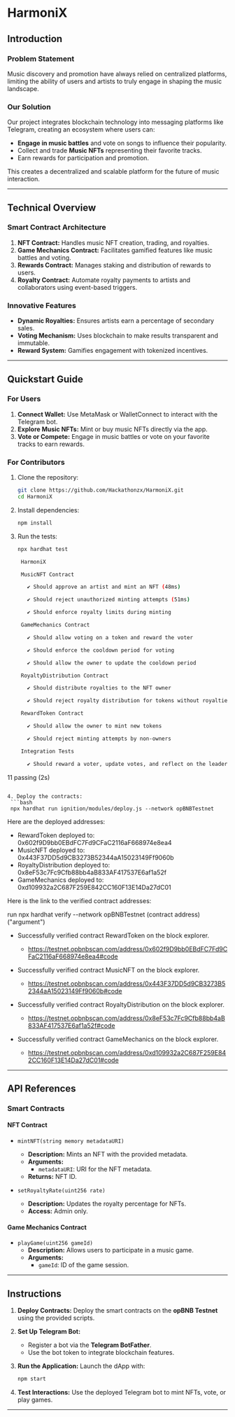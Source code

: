 # HarmoniX

## **Introduction**
### **Problem Statement**
Music discovery and promotion have always relied on centralized platforms, limiting the ability of users and artists to truly engage in shaping the music landscape.

### **Our Solution**
Our project integrates blockchain technology into messaging platforms like Telegram, creating an ecosystem where users can:

- **Engage in music battles** and vote on songs to influence their popularity.
- Collect and trade **Music NFTs** representing their favorite tracks.
- Earn rewards for participation and promotion.

This creates a decentralized and scalable platform for the future of music interaction.

---

## **Technical Overview**
### **Smart Contract Architecture**

1. **NFT Contract:** Handles music NFT creation, trading, and royalties.
2. **Game Mechanics Contract:** Facilitates gamified features like music battles and voting.
3. **Rewards Contract:** Manages staking and distribution of rewards to users.
4. **Royalty Contract:** Automate royalty payments to artists and collaborators using event-based triggers.

### **Innovative Features**
- **Dynamic Royalties:** Ensures artists earn a percentage of secondary sales.
- **Voting Mechanism:** Uses blockchain to make results transparent and immutable.
- **Reward System:** Gamifies engagement with tokenized incentives.

---

## **Quickstart Guide**
### **For Users**
1. **Connect Wallet:** Use MetaMask or WalletConnect to interact with the Telegram bot.
2. **Explore Music NFTs:** Mint or buy music NFTs directly via the app.
3. **Vote or Compete:** Engage in music battles or vote on your favorite tracks to earn rewards.

### **For Contributors**
1. Clone the repository:
   ```bash
   git clone https://github.com/Hackathonzx/HarmoniX.git
   cd HarmoniX
   ```
2. Install dependencies:
   ```bash
   npm install
   ```
3. Run the tests:
   ```bash
   npx hardhat test
   ```

   ```bash
    HarmoniX

    MusicNFT Contract

      ✔ Should approve an artist and mint an NFT (48ms)

      ✔ Should reject unauthorized minting attempts (51ms)

      ✔ Should enforce royalty limits during minting

    GameMechanics Contract

      ✔ Should allow voting on a token and reward the voter

      ✔ Should enforce the cooldown period for voting

      ✔ Should allow the owner to update the cooldown period

    RoyaltyDistribution Contract

      ✔ Should distribute royalties to the NFT owner

      ✔ Should reject royalty distribution for tokens without royalties

    RewardToken Contract

      ✔ Should allow the owner to mint new tokens

      ✔ Should reject minting attempts by non-owners

    Integration Tests

      ✔ Should reward a voter, update votes, and reflect on the leaderboard


  11 passing (2s)
  ```

4. Deploy the contracts:
   ```bash
   npx hardhat run ignition/modules/deploy.js --network opBNBTestnet
   ```

Here are the deployed addresses:

- RewardToken deployed to: 0x602f9D9bb0EBdFC7Fd9CFaC2116aF668974e8ea4
- MusicNFT deployed to: 0x443F37DD5d9CB3273B52344aA15023149Ff9060b
- RoyaltyDistribution deployed to: 0x8eF53c7Fc9Cfb88bb4aB833AF417537E6af1a52f
- GameMechanics deployed to: 0xd109932a2C687F259E842CC160F13E14Da27dC01

Here is the link to the verified contract addresses:

run npx hardhat verify --network opBNBTestnet (contract address) ("argument")

- Successfully verified contract RewardToken on the block explorer.
   - https://testnet.opbnbscan.com/address/0x602f9D9bb0EBdFC7Fd9CFaC2116aF668974e8ea4#code 

- Successfully verified contract MusicNFT on the block explorer.
   - https://testnet.opbnbscan.com/address/0x443F37DD5d9CB3273B52344aA15023149Ff9060b#code

- Successfully verified contract RoyaltyDistribution on the block explorer.
   - https://testnet.opbnbscan.com/address/0x8eF53c7Fc9Cfb88bb4aB833AF417537E6af1a52f#code

- Successfully verified contract GameMechanics on the block explorer.
   - https://testnet.opbnbscan.com/address/0xd109932a2C687F259E842CC160F13E14Da27dC01#code

---

## **API References**
### **Smart Contracts**

#### **NFT Contract**
- `mintNFT(string memory metadataURI)`
  - **Description:** Mints an NFT with the provided metadata.
  - **Arguments:**
    - `metadataURI`: URI for the NFT metadata.
  - **Returns:** NFT ID.

- `setRoyaltyRate(uint256 rate)`
  - **Description:** Updates the royalty percentage for NFTs.
  - **Access:** Admin only.

#### **Game Mechanics Contract**
- `playGame(uint256 gameId)`
  - **Description:** Allows users to participate in a music game.
  - **Arguments:**
    - `gameId`: ID of the game session.

---

## **Instructions**
1. **Deploy Contracts:**
   Deploy the smart contracts on the **opBNB Testnet** using the provided scripts.

2. **Set Up Telegram Bot:**
   - Register a bot via the **Telegram BotFather**.
   - Use the bot token to integrate blockchain features.

3. **Run the Application:**
   Launch the dApp with:
   ```bash
   npm start
   ```

4. **Test Interactions:**
   Use the deployed Telegram bot to mint NFTs, vote, or play games.

---

 